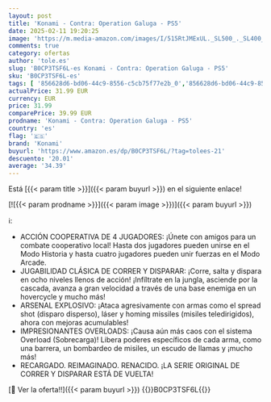 ```yaml
---
layout: post
title: 'Konami - Contra: Operation Galuga - PS5'
date: 2025-02-11 19:20:25
image: 'https://m.media-amazon.com/images/I/515RtJMExUL._SL500_._SL400_.jpg'
comments: true
category: ofertas
author: 'tole.es'
slug: 'B0CP3TSF6L-es Konami - Contra: Operation Galuga - PS5'
sku: 'B0CP3TSF6L-es'
tags: [ '856628d6-bd06-44c9-8556-c5cb75f77e2b_0','856628d6-bd06-44c9-8556-c5cb75f77e2b_2201','856628d6-bd06-44c9-8556-c5cb75f77e2b_3601','856628d6-bd06-44c9-8556-c5cb75f77e2b_401','Arborist Merchandising Root','Hardware y juegos para PlayStation 5','Juegos para PlayStation 5','Preventa de Videojuegos','Self Service','Special Features Stores','Tienda de consolas y videojuegos infantiles','Videojuegos','Videojuegos más esperados','konami','ps5','🇪🇸', ]
actualPrice: 31.99 EUR
currency: EUR
price: 31.99
comparePrice: 39.99 EUR
prodname: 'Konami - Contra: Operation Galuga - PS5'
country: 'es'
flag: '🇪🇸'
brand: 'Konami'
buyurl: 'https://www.amazon.es/dp/B0CP3TSF6L/?tag=tolees-21'
descuento: '20.01'
average: '34.39'
---
```


Está [{{< param title >}}]({{< param buyurl >}}) en el siguiente enlace!

[![{{< param prodname >}}]({{< param image >}})]({{< param buyurl >}})

ℹ️:

- ACCIÓN COOPERATIVA DE 4 JUGADORES: ¡Únete con amigos para un combate cooperativo local! Hasta dos jugadores pueden unirse en el Modo Historia y hasta cuatro jugadores pueden unir fuerzas en el Modo Arcade.
- JUGABILIDAD CLÁSICA DE CORRER Y DISPARAR: ¡Corre, salta y dispara en ocho niveles llenos de acción! ¡Infíltrate en la jungla, asciende por la cascada, avanza a gran velocidad a través de una base enemiga en un hovercycle y mucho más!
- ARSENAL EXPLOSIVO: ¡Ataca agresivamente con armas como el spread shot (disparo disperso), láser y homing missiles (misiles teledirigidos), ahora con mejoras acumulables!
- IMPRESIONANTES OVERLOADS: ¡Causa aún más caos con el sistema Overload (Sobrecarga)! Libera poderes específicos de cada arma, como una barrera, un bombardeo de misiles, un escudo de llamas y ¡mucho más!
- RECARGADO. REIMAGINADO. RENACIDO. ¡LA SERIE ORIGINAL DE CORRER Y DISPARAR ESTÁ DE VUELTA!

[🛒 Ver la oferta!!]({{< param buyurl >}})
{{<world>}}B0CP3TSF6L{{</world>}}

